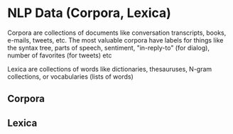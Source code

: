 # NLP Data (Corpora, Lexica)

Corpora are collections of documents like conversation transcripts, books, e-mails, tweets, etc. The most valuable corpora have labels for things like the syntax tree, parts of speech, sentiment, "in-reply-to" (for dialog), number of favorites (for tweets) etc

Lexica are collections of words like dictionaries, thesauruses, N-gram collections, or vocabularies (lists of words)

## Corpora



## Lexica
